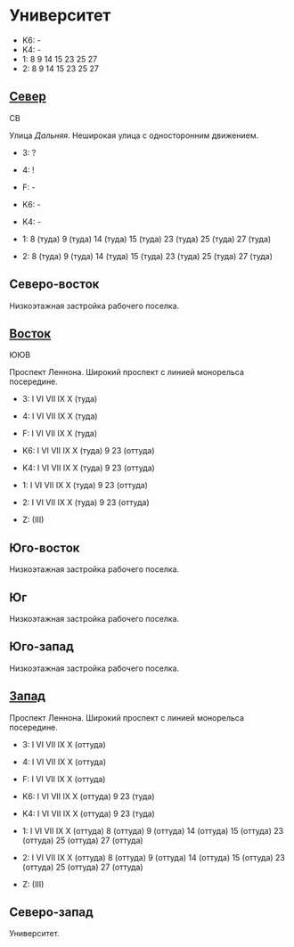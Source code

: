 # Университет

* K6:   -
* K4:   -
* 1:    8   9   14  15  23  25  27
* 2:    8   9   14  15  23  25  27

## [Север](./10580095.md)

СВ

Улица *Дальняя*.
Неширокая улица с односторонним движением.

* 3:    ?
* 4:    !
* F:    -

* K6:   -
* K4:   -
* 1:    8 (туда)    9 (туда)    14 (туда)   15 (туда)   23 (туда)
        25 (туда)   27 (туда)
* 2:    8 (туда)    9 (туда)    14 (туда)   15 (туда)   23 (туда)
        25 (туда)   27 (туда)

## Северо-восток

Низкоэтажная застройка рабочего поселка.

## [Восток](./10585100.md)

ЮЮВ

Проспект Леннона.
Широкий проспект с линией монорельса посередине.

* 3:    I   VI  VII IX  X (туда)
* 4:    I   VI  VII IX  X (туда)
* F:    I   VI  VII IX  X (туда)

* K6:   I   VI  VII IX  X (туда)
        9   23 (оттуда)
* K4:   I   VI  VII IX  X (туда)
        9   23 (оттуда)
* 1:    I   VI  VII IX  X (туда)
        9   23 (оттуда)
* 2:    I   VI  VII IX  X (туда)
        9   23 (оттуда)

* Z:    (III)

## Юго-восток

Низкоэтажная застройка рабочего поселка.

## Юг

Низкоэтажная застройка рабочего поселка.

## Юго-запад

Низкоэтажная застройка рабочего поселка.

## [Запад](./10570100.md)

Проспект Леннона.
Широкий проспект с линией монорельса посередине.

* 3:    I   VI  VII IX  X (оттуда)
* 4:    I   VI  VII IX  X (оттуда)
* F:    I   VI  VII IX  X (оттуда)

* K6:   I   VI  VII IX  X (оттуда)
        9   23 (туда)
* K4:   I   VI  VII IX  X (оттуда)
        9   23 (туда)
* 1:    I   VI  VII IX  X (оттуда)
        8 (оттуда)  9 (оттуда)  14 (оттуда) 15 (оттуда) 23 (оттуда)
        25 (оттуда) 27 (оттуда)
* 2:    I   VI  VII IX  X (оттуда)
        8 (оттуда)  9 (оттуда)  14 (оттуда) 15 (оттуда) 23 (оттуда)
        25 (оттуда) 27 (оттуда)

* Z:    (III)

## Северо-запад

Университет.
